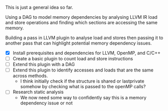 This is just a general idea so far.

Using a DAG to model memory dependencies by analysing LLVM IR load and store operations and finding which sections are accessing the same memory.

Building a pass in LLVM plugin to analyse load and stores then passing it to another pass that can highlight potential memory dependency issues.


- [x] Install prerequisites and dependencies for LLVM, OpenMP, and C/C++
- [ ] Create a basic plugin to count load and store instructions
- [ ] Extend this plugin with a DAG
- [ ] Extend this plugin to identify accesses and loads that are the same across methods.
	- I think initially check if the structure is shared or lastprivate somehow by checking what is passed to the openMP calls?
- [ ] Research static analysis
	- We now need some way to confidently say this is a memory dependency issue or not
